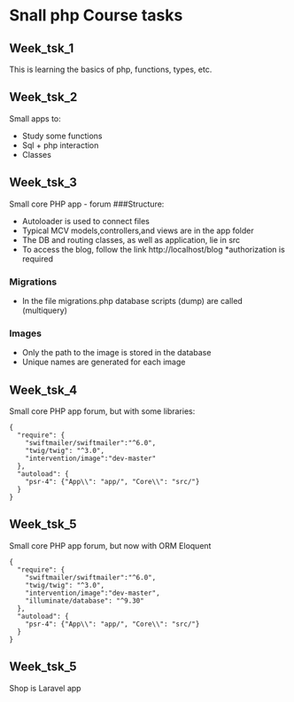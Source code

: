# Snall php Course tasks
## Week_tsk_1 
This is learning the basics of php, functions, types, etc.
## Week_tsk_2
Small apps to:
* Study some functions 
* Sql + php interaction
* Classes 
## Week_tsk_3
Small core PHP app - forum
###Structure:
* Autoloader is used to connect files
* Typical MCV models,controllers,and views are in the app folder
* The DB and routing classes, as well as application, lie in src
* To access the blog, follow the link http://localhost/blog *authorization is required
### Migrations
* In the file migrations.php database scripts (dump) are called (multiquery)
### Images
* Only the path to the image is stored in the database
* Unique names are generated for each image
## Week_tsk_4
Small core PHP app forum, but with some libraries:
```
{
  "require": {
    "swiftmailer/swiftmailer":"^6.0",
    "twig/twig": "^3.0",
    "intervention/image":"dev-master"
  },
  "autoload": {
    "psr-4": {"App\\": "app/", "Core\\": "src/"}
  }
}
```
## Week_tsk_5
Small core PHP app forum, but now with ORM Eloquent 
```
{
  "require": {
    "swiftmailer/swiftmailer":"^6.0",
    "twig/twig": "^3.0",
    "intervention/image":"dev-master",
    "illuminate/database": "^9.30"
  },
  "autoload": {
    "psr-4": {"App\\": "app/", "Core\\": "src/"}
  }
}
```
## Week_tsk_5
Shop is Laravel app
